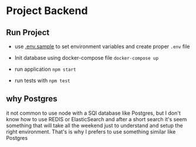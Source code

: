 # Project Backend

## Run Project

- use [.env.sample](.env.sample) to set environment variables and create proper `.env` file
- Init database using docker-compose file `docker-compose up`
- run application `npm start`

- run tests with `npm test`

## why Postgres

it not common to use node with a SQl database like Postgres, but I don't know how to use REDIS or ElasticSearch and after a short search it's seem something that will take all the weekend just to understand and setup the right environment. That's is why I prefers to use something similar like Postgres
